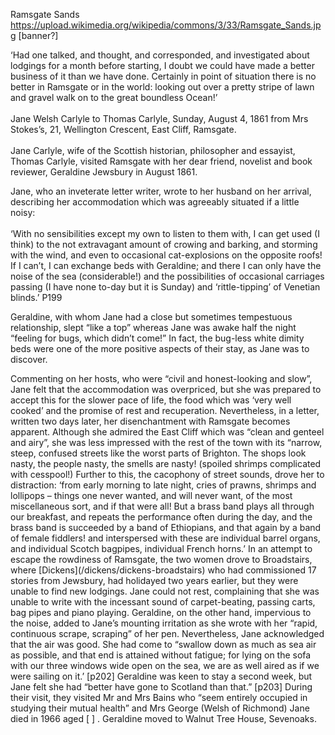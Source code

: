 Ramsgate Sands https://upload.wikimedia.org/wikipedia/commons/3/33/Ramsgate_Sands.jpg [banner?]

‘Had one talked, and thought, and corresponded, and investigated about lodgings for a month before starting, I doubt we could have made a better business of it than we have done. Certainly in point of situation there is no better in Ramsgate or in the world: looking out over a pretty stripe of lawn and gravel walk on to the great boundless Ocean!’
<br><br>
Jane Welsh Carlyle to Thomas Carlyle, Sunday, August 4, 1861 from Mrs Stokes’s, 21, Wellington Crescent, East Cliff, Ramsgate.
<br><br>
Jane Carlyle, wife of the Scottish historian, philosopher and essayist, Thomas Carlyle, visited Ramsgate with her dear friend, novelist and book reviewer, Geraldine Jewsbury in August 1861. 
<param ve-image url= “https://upload.wikimedia.org/wikipedia/commons/b/bf/Jane_Welsh_Carlyle%2C_ca._1856.jpg” label=” Jane Welsh Carlyle, c. 1856” attribution=” Mrs. Paulet, Public domain, via Wikimedia Commons”>
Jane, who an inveterate letter writer, wrote to her husband on her arrival, describing her accommodation which was agreeably situated if a little noisy:
<br><br>
‘With no sensibilities except my own to listen to them with, I can get used (I think) to the not extravagant amount of crowing and barking, and storming with the wind, and even to occasional cat-explosions on the opposite roofs! If I can’t, I can exchange beds with Geraldine; and there I can only have the noise of the sea (considerable!) and the possibilities of occasional carriages passing (I have none to-day but it is Sunday) and ‘rittle-tipping’ of Venetian blinds.’
P199

Geraldine, with whom Jane had a close but sometimes tempestuous relationship, slept “like a top” whereas Jane was awake half the night “feeling for bugs, which didn’t come!” In fact, the bug-less white dimity beds were one of the more positive aspects of their stay, as Jane was to discover. 
<param ve-image url=” https://upload.wikimedia.org/wikipedia/commons/7/74/Geraldine_Jewsbury.jpg” label=”Geraldine Jewsbury, 1880” attribution=” Public domain, via Wikimedia Commons”>
Commenting on her hosts, who were “civil and honest-looking and slow”, Jane felt that the accommodation was overpriced, but she was prepared to accept this for the slower pace of life, the food which was ‘very well cooked’ and the promise of rest and recuperation.
Nevertheless, in a letter, written two days later, her disenchantment with Ramsgate becomes apparent. Although she admired the East Cliff which was “clean and genteel and airy”, she was less impressed with the rest of the town with its “narrow, steep, confused streets like the worst parts of Brighton. The shops look nasty, the people nasty, the smells are nasty! (spoiled shrimps complicated with cesspool!) 
Further to this, the cacophony of street sounds, drove her to distraction: ‘from early morning to late night, cries of prawns, shrimps and lollipops – things one never wanted, and will never want, of the most miscellaneous sort, and if that were all! But a brass band plays all through our breakfast, and repeats the performance often during the day, and the brass band is succeeded by a band of Ethiopians, and that again by a band of female fiddlers! and interspersed with these are individual barrel organs, and individual Scotch bagpipes, individual French horns.’
In an attempt to escape the rowdiness of Ramsgate, the two women drove to Broadstairs, where [Dickens](/dickens/dickens-broadstairs) who had commissioned 17 stories from Jewsbury, had holidayed two years earlier, but they were unable to find new lodgings. 
Jane could not rest, complaining that she was unable to write with the incessant sound of carpet-beating, passing carts, bag pipes and piano playing. Geraldine, on the other hand, impervious to the noise, added to Jane’s mounting irritation as she wrote with her “rapid, continuous scrape, scraping” of her pen. Nevertheless, Jane acknowledged that the air was good. She had come to “swallow down as much as sea air as possible, and that end is attained without fatigue; for lying on the sofa with our three windows wide open on the sea, we are as well aired as if we were sailing on it.’ [p202]
Geraldine was keen to stay a second week, but Jane felt she had “better have gone to Scotland than that.” [p203]
During their visit, they visited Mr and Mrs Bains who “seem entirely occupied in studying their mutual health” and Mrs George (Welsh of Richmond)
Jane died in 1966 aged [ ] . Geraldine moved to Walnut Tree House, Sevenoaks.
